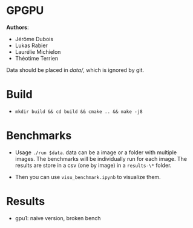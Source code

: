 # GPGPU

**Authors**:
- Jérôme Dubois
- Lukas Rabier
- Laurélie Michielon
- Théotime Terrien

Data should be placed in *data/*, which is ignored by git.

# Build

* `mkdir build && cd build && cmake .. && make -j8`

# Benchmarks

* Usage `./run $data`. data can be a image or a folder with multiple images.
  The benchmarks will be individually run for each image. The results are store
  in a csv (one by image) in a `results-\*` folder.

* Then you can use `visu_benchmark.ipynb` to visualize them.

# Results

  * gpu1: naive version, broken bench
